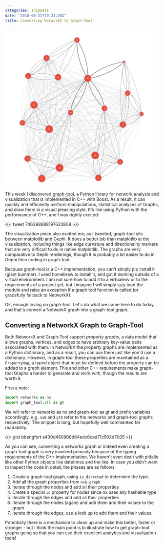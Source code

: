 ```yaml
---
categories: snippets
date: "2016-06-23T19:21:58Z"
title: Converting NetworkX to Graph-Tool
---
```


![A Directed Graph Visualization Generated by Graph-Tool](/images/2016-06-23-graph-tool-viz.png)

This week I discovered [graph-tool](https://graph-tool.skewed.de/), a Python library for network analysis and visualization that is implemented in C++ with Boost. As a result, it can quickly and efficiently perform manipulations, statistical analyses of Graphs, and draw them in a visual pleasing style. It's like using Python with the performance of C++, and I was rightly excited:

{{< tweet 746398688197623808 >}}

The visualization piece also excited me; as I tweeted, graph-tool sits between matplotlib and Gephi. It does a better job than matplotlib at the visualization, including things like edge curvature and directionality markers that are very difficult to do in native matplotlib. The graphs are very comparative to Gephi renderings, though it is probably a lot easier to do in Gephi then coding in graph-tool.

Because graph-tool is a C++ implementation, you can't simply pip install it (giant bummer). I used homebrew to install it, and got it working outside of a virtual environment. I am not sure how to add it to a virtualenv or to the requirements of a project yet, but I imagine I will simply lazy load the module and raise an exception if a graph tool function is called (or gracefully fallback to NetworkX).

Ok, enough loving on graph-tool. Let's do what we came here to do today, and that's convert a NetworkX graph into a graph-tool graph.

## Converting a NetworkX Graph to Graph-Tool

Both NetworkX and Graph-Tool support _property graphs_, a data model that allows graphs, vertices, and edges to have arbitrary key-value pairs associated with them. In NetworkX the property graphs are implemented as a Python dictionary, and as a result, you can use them just like you'd use a dictionary. However, in graph-tool these properties are maintained as a `PropertyMap`, a typed object that must be defined before the property can be added to a graph element. This and other C++ requirements make graph-tool Graphs a harder to generate and work with, though the results are worth it.

First a note:

```python
import networkx as nx
import graph_tool.all as gt
```

We will refer to networkx as nx and graph-tool as gt and prefix variables accordingly, e.g. `nxG` and `gtG` refer to the networkx and graph-tool graphs respectively. The snippet is long, but hopefully well commented for readability.

{{< gist bbengfort a430d460966d64edc6cad71c502d7005 >}}

As you can see, converting a networkx graph or indeed even creating a graph-tool graph is very involved primarily because of the typing requirements of the C++ implementation. We haven't even dealt with pitfalls like other Python objects like datetimes and the like. In case you didn't want to inspect the code in detail, the phases are as follows:

1. Create a graph-tool graph, using `is_directed` to determine the type.
2. Add all the graph properties from `nxG.graph`
3. Iterate through the nodes and add all their properties
4. Create a special `id` property for nodes since nx uses any hashable type
5. Iterate through the edges and add all their properties
6. Iterate through the nodes (again) and add them and their values to the graph
7. Iterate through the edges, use a look up to add them and their values

Potentially there is a mechanism to clean up and make this better, faster or stronger - but I think the main point is to illustrate how to get graph-tool graphs going so that you can use their excellent analytics and visualization tools!
